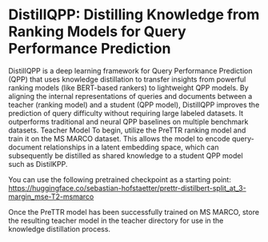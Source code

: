 # DistillQPP: Distilling Knowledge from Ranking Models for Query Performance Prediction
DistillQPP is a deep learning framework for Query Performance Prediction (QPP) that uses knowledge distillation to transfer insights from powerful ranking models (like BERT-based rankers) to lightweight QPP models. By aligning the internal representations of queries and documents between a teacher (ranking model) and a student (QPP model), DistillQPP improves the prediction of query difficulty without requiring large labeled datasets. It outperforms traditional and neural QPP baselines on multiple benchmark datasets.
Teacher Model
To begin, utilize the PreTTR ranking model and train it on the MS MARCO dataset. This allows the model to encode query-document relationships in a latent embedding space, which can subsequently be distilled as shared knowledge to a student QPP model such as DistilKPP.

You can use the following pretrained checkpoint as a starting point:
https://huggingface.co/sebastian-hofstaetter/prettr-distilbert-split_at_3-margin_mse-T2-msmarco

Once the PreTTR model has been successfully trained on MS MARCO, store the resulting teacher model in the teacher directory for use in the knowledge distillation process.
